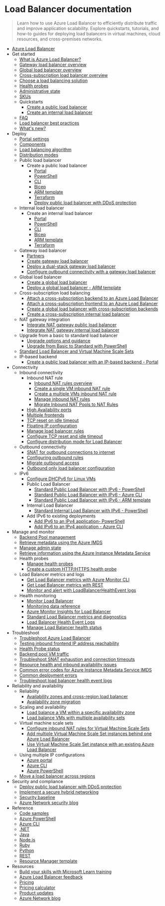 # Load Balancer documentation
> Learn how to use Azure Load Balancer to efficiently distribute traffic and improve application scalability. Explore quickstarts, tutorials, and how-to guides for deploying load balancers in virtual machines, cloud resources, and cross-premises networks.
  - [Azure Load Balancer](https://learn.microsoft.com/en-us/azure/load-balancer/)
  - Get started
    - [What is Azure Load Balancer?](https://learn.microsoft.com/en-us/azure/load-balancer/load-balancer-overview)
    - [Gateway load balancer overview](https://learn.microsoft.com/en-us/azure/load-balancer/gateway-overview)
    - [Global load balancer overview](https://learn.microsoft.com/en-us/azure/load-balancer/cross-region-overview)
    - [Cross-subscription load balancer overview](https://learn.microsoft.com/en-us/azure/load-balancer/cross-subscription-overview)
    - [Choose a load balancing solution](https://learn.microsoft.com/azure/architecture/guide/technology-choices/load-balancing-overview)
    - [Health probes](https://learn.microsoft.com/en-us/azure/load-balancer/load-balancer-custom-probe-overview)
    - [Administrative state](https://learn.microsoft.com/en-us/azure/load-balancer/admin-state-overview)
    - [SKUs](https://learn.microsoft.com/en-us/azure/load-balancer/skus)
    - Quickstarts
      - [Create a public load balancer](https://learn.microsoft.com/en-us/azure/load-balancer/quickstart-load-balancer-standard-public-portal)
      - [Create an internal load balancer](https://learn.microsoft.com/en-us/azure/load-balancer/quickstart-load-balancer-standard-internal-portal)
    - [FAQ](https://learn.microsoft.com/en-us/azure/load-balancer/load-balancer-faqs.yml)
    - [Load balancer best practices](https://learn.microsoft.com/en-us/azure/load-balancer/load-balancer-best-practices)
    - [What's new?](https://learn.microsoft.com/en-us/azure/load-balancer/whats-new)
  - Deploy
    - [Portal settings](https://learn.microsoft.com/en-us/azure/load-balancer/manage)
    - [Components](https://learn.microsoft.com/en-us/azure/load-balancer/components)
    - [Load balancing algorithm](https://learn.microsoft.com/en-us/azure/load-balancer/concepts)
    - [Distribution modes](https://learn.microsoft.com/en-us/azure/load-balancer/distribution-mode-concepts)
    - Public load balancer
      - Create a public load balancer
        - [Portal](https://learn.microsoft.com/en-us/azure/load-balancer/quickstart-load-balancer-standard-public-portal)
        - [PowerShell](https://learn.microsoft.com/en-us/azure/load-balancer/quickstart-load-balancer-standard-public-powershell)
        - [CLI](https://learn.microsoft.com/en-us/azure/load-balancer/quickstart-load-balancer-standard-public-cli)
        - [Bicep](https://learn.microsoft.com/en-us/azure/load-balancer/quickstart-load-balancer-standard-public-bicep)
        - [ARM template](https://learn.microsoft.com/en-us/azure/load-balancer/quickstart-load-balancer-standard-public-template)
        - [Terraform](https://learn.microsoft.com/en-us/azure/load-balancer/quickstart-load-balancer-standard-public-terraform)
        - [Deploy public load balancer with DDoS protection](https://learn.microsoft.com/en-us/azure/load-balancer/tutorial-protect-load-balancer)
    - Internal load balancer
      - Create an internal load balancer
        - [Portal](https://learn.microsoft.com/en-us/azure/load-balancer/quickstart-load-balancer-standard-internal-portal)
        - [PowerShell](https://learn.microsoft.com/en-us/azure/load-balancer/quickstart-load-balancer-standard-internal-powershell)
        - [CLI](https://learn.microsoft.com/en-us/azure/load-balancer/quickstart-load-balancer-standard-internal-cli)
        - [Bicep](https://learn.microsoft.com/en-us/azure/load-balancer/quickstart-load-balancer-standard-internal-bicep)
        - [ARM template](https://learn.microsoft.com/en-us/azure/load-balancer/quickstart-load-balancer-standard-internal-template)
        - [Terraform](https://learn.microsoft.com/en-us/azure/load-balancer/quickstart-load-balancer-standard-internal-terraform)
    - Gateway load balancer
      - [Partners](https://learn.microsoft.com/en-us/azure/load-balancer/gateway-partners)
      - [Create gateway load balancer](https://learn.microsoft.com/en-us/azure/load-balancer/tutorial-create-gateway-load-balancer)
      - [Deploy a dual-stack gateway load balancer](https://learn.microsoft.com/en-us/azure/load-balancer/gateway-deploy-dual-stack-load-balancer)
      - [Configure outbound connectivity with a gateway load balancer](https://learn.microsoft.com/en-us/azure/load-balancer/tutorial-gateway-outbound-connectivity)
    - Global load balancer
      - [Create a global load balancer](https://learn.microsoft.com/en-us/azure/load-balancer/tutorial-cross-region-portal)
      - [Deploy a global load balancer - ARM template](https://learn.microsoft.com/en-us/azure/load-balancer/tutorial-deploy-cross-region-load-balancer-template)
    - Cross-subscription load balancing
      - [Attach a cross-subscription backend to an Azure Load Balancer](https://learn.microsoft.com/en-us/azure/load-balancer/cross-subscription-how-to-attach-backend)
      - [Attach a cross-subscription frontend to an Azure Load Balancer](https://learn.microsoft.com/en-us/azure/load-balancer/cross-subscription-how-to-attach-frontend)
      - [Create a global load balancer with cross-subscription backends](https://learn.microsoft.com/en-us/azure/load-balancer/cross-subscription-how-to-global-backend)
      - [Create a cross-subscription internal load balancer](https://learn.microsoft.com/en-us/azure/load-balancer/cross-subscription-how-to-internal-load-balancer)
    - NAT gateway integration
      - [Integrate NAT gateway public load balancer](https://learn.microsoft.com/en-us/azure/virtual-network/nat-gateway/tutorial-nat-gateway-load-balancer-public-portal?toc=/azure/load-balancer/toc.json)
      - [Integrate NAT gateway internal load balancer](https://learn.microsoft.com/en-us/azure/virtual-network/nat-gateway/tutorial-nat-gateway-load-balancer-internal-portal?toc=/azure/load-balancer/toc.json)
    - Upgrade from a basic to standard load balancer
      - [Upgrade options and guidance](https://learn.microsoft.com/en-us/azure/load-balancer/load-balancer-basic-upgrade-guidance)
      - [Upgrade from Basic to Standard with PowerShell](https://learn.microsoft.com/en-us/azure/load-balancer/upgrade-basic-standard-with-powershell)
    - [Standard Load Balancer and Virtual Machine Scale Sets](https://learn.microsoft.com/en-us/azure/load-balancer/load-balancer-standard-virtual-machine-scale-sets)
    - IP-based backend
      - [Create a public load balancer with an IP-based backend - Portal](https://learn.microsoft.com/en-us/azure/load-balancer/tutorial-load-balancer-ip-backend-portal)
  - Connectivity
    - Inbound connectivity
      - Inbound NAT rule
        - [Inbound NAT rules overview](https://learn.microsoft.com/en-us/azure/load-balancer/inbound-nat-rules)
        - [Create a single VM inbound NAT rule](https://learn.microsoft.com/en-us/azure/load-balancer/tutorial-load-balancer-port-forwarding-portal)
        - [Create a multiple VMs inbound NAT rule](https://learn.microsoft.com/en-us/azure/load-balancer/tutorial-nat-rule-multi-instance-portal)
        - [Manage inbound NAT rules](https://learn.microsoft.com/en-us/azure/load-balancer/manage-inbound-nat-rules)
        - [Migrate Inbound NAT Pools to NAT Rules](https://learn.microsoft.com/en-us/azure/load-balancer/load-balancer-nat-pool-migration)
      - [High Availability ports](https://learn.microsoft.com/en-us/azure/load-balancer/load-balancer-ha-ports-overview)
      - [Multiple frontends](https://learn.microsoft.com/en-us/azure/load-balancer/load-balancer-multivip-overview)
      - [TCP reset on idle timeout](https://learn.microsoft.com/en-us/azure/load-balancer/load-balancer-tcp-reset)
      - [Floating IP configuration](https://learn.microsoft.com/en-us/azure/load-balancer/load-balancer-floating-ip)
      - [Manage load balancer rules](https://learn.microsoft.com/en-us/azure/load-balancer/manage-rules-how-to)
      - [Configure TCP reset and idle timeout](https://learn.microsoft.com/en-us/azure/load-balancer/load-balancer-tcp-idle-timeout)
      - [Configure distribution mode for Load Balancer](https://learn.microsoft.com/en-us/azure/load-balancer/load-balancer-distribution-mode)
    - Outbound connectivity
      - [SNAT for outbound connections to internet](https://learn.microsoft.com/en-us/azure/load-balancer/load-balancer-outbound-connections)
      - [Configuring outbound rules](https://learn.microsoft.com/en-us/azure/load-balancer/outbound-rules)
      - [Migrate outbound access](https://learn.microsoft.com/en-us/azure/virtual-network/nat-gateway/tutorial-migrate-outbound-nat?toc=/azure/load-balancer/toc.json)
      - [Outbound only load balancer configuration](https://learn.microsoft.com/en-us/azure/load-balancer/egress-only)
    - IPv6
      - [Configure DHCPv6 for Linux VMs](https://learn.microsoft.com/en-us/azure/load-balancer/load-balancer-ipv6-for-linux)
      - Public Load Balancer
        - [Standard Public Load Balancer with IPv6 - PowerShell](https://learn.microsoft.com/en-us/azure/load-balancer/virtual-network-ipv4-ipv6-dual-stack-standard-load-balancer-powershell)
        - [Standard Public Load Balancer with IPv6 - Azure CLI](https://learn.microsoft.com/en-us/azure/load-balancer/virtual-network-ipv4-ipv6-dual-stack-standard-load-balancer-cli)
        - [Standard Public Load Balancer with IPv6 - ARM template](https://learn.microsoft.com/en-us/azure/load-balancer/ipv6-configure-standard-load-balancer-template-json)
      - Internal Load Balancer
        - [Standard Internal Load Balancer with IPv6 - PowerShell](https://learn.microsoft.com/en-us/azure/load-balancer/ipv6-dual-stack-standard-internal-load-balancer-powershell)
      - Add IPv6 to existing deployments
        - [Add IPv6 to an IPv4 application- PowerShell](https://learn.microsoft.com/en-us/azure/load-balancer/ipv6-add-to-existing-vnet-powershell)
        - [Add IPv6 to an IPv4 application - Azure CLI](https://learn.microsoft.com/en-us/azure/load-balancer/ipv6-add-to-existing-vnet-cli)
  - Manage and monitor
    - [Backend Pool management](https://learn.microsoft.com/en-us/azure/load-balancer/backend-pool-management)
    - [Retrieve metadata using the Azure IMDS](https://learn.microsoft.com/en-us/azure/load-balancer/howto-load-balancer-imds)
    - [Manage admin state](https://learn.microsoft.com/en-us/azure/load-balancer/manage-admin-state-how-to)
    - [Retrieve information using the Azure Instance Metadata Service](https://learn.microsoft.com/en-us/azure/load-balancer/instance-metadata-service-load-balancer)
    - Health probes
      - [Manage health probes](https://learn.microsoft.com/en-us/azure/load-balancer/manage-probes-how-to)
      - [Create a custom HTTP/HTTPS health probe](https://learn.microsoft.com/en-us/azure/load-balancer/create-custom-http-health-probe-howto)
    - Load Balancer metrics and logs
      - [Get Load Balancer metrics with Azure Monitor CLI](https://learn.microsoft.com/en-us/azure/load-balancer/load-balancer-monitor-metrics-cli)
      - [Get Load Balancer metrics with REST](https://learn.microsoft.com/en-us/azure/load-balancer/load-balancer-query-metrics-rest-api)
      - [Monitor and alert with LoadBalancerHealthEvent logs](https://learn.microsoft.com/en-us/azure/load-balancer/load-balancer-monitor-alert-health-event-logs)
    - Health monitoring
      - [Monitor Load Balancer](https://learn.microsoft.com/en-us/azure/load-balancer/monitor-load-balancer)
      - [Monitoring data reference](https://learn.microsoft.com/en-us/azure/load-balancer/monitor-load-balancer-reference)
      - [Azure Monitor Insights for Load Balancer](https://learn.microsoft.com/en-us/azure/load-balancer/load-balancer-insights)
      - [Standard Load Balancer metrics and diagnostics](https://learn.microsoft.com/en-us/azure/load-balancer/load-balancer-standard-diagnostics)
      - [Load Balancer Health Event Logs](https://learn.microsoft.com/en-us/azure/load-balancer/load-balancer-health-event-logs)
      - [Manage Load Balancer health status](https://learn.microsoft.com/en-us/azure/load-balancer/load-balancer-manage-health-status)
  - Troubleshoot
    - [Troubleshoot Azure Load Balancer](https://learn.microsoft.com/en-us/azure/load-balancer/load-balancer-troubleshoot)
    - [Testing inbound frontend IP address reachability](https://learn.microsoft.com/en-us/azure/load-balancer/load-balancer-test-frontend-reachability)
    - [Health Probe status](https://learn.microsoft.com/en-us/azure/load-balancer/load-balancer-troubleshoot-health-probe-status)
    - [Backend pool VM traffic](https://learn.microsoft.com/en-us/azure/load-balancer/load-balancer-troubleshoot-backend-traffic)
    - [Troubleshoot SNAT exhaustion and connection timeouts](https://learn.microsoft.com/en-us/azure/load-balancer/troubleshoot-outbound-connection)
    - [Resource health and inbound availability issues](https://learn.microsoft.com/en-us/azure/load-balancer/troubleshoot-rhc)
    - [Common error codes for Azure Instance Metadata Service IMDS](https://learn.microsoft.com/en-us/azure/load-balancer/troubleshoot-load-balancer-imds)
    - [Common deployment errors](https://learn.microsoft.com/en-us/azure/load-balancer/load-balancer-common-deployment-errors)
    - [Troubleshoot load balancer health event logs](https://learn.microsoft.com/en-us/azure/load-balancer/load-balancer-troubleshoot-health-event-logs)
  - Reliability and availability
    - Reliability
      - [Availability zones and cross-region load balancer](https://learn.microsoft.com/en-us/azure/reliability/reliability-load-balancer?toc=/azure/load-balancer/toc.json&bc=/azure/load-balancer/breadcrumb/toc.json)
      - [Availability zone migration](https://learn.microsoft.com/en-us/azure/reliability/migrate-load-balancer?toc=/azure/load-balancer/toc.json&bc=/azure/load-balancer/breadcrumb/toc.json)
    - Scaling and availability
      - [Load balance a VM within a specific availability zone](https://learn.microsoft.com/en-us/azure/load-balancer/tutorial-load-balancer-standard-public-zonal-portal)
      - [Load balance VMs with multiple availability sets](https://learn.microsoft.com/en-us/azure/load-balancer/tutorial-multi-availability-sets-portal)
    - Virtual machine scale sets
      - [Configure inbound NAT rules for Virtual Machine Scale Sets](https://learn.microsoft.com/en-us/azure/load-balancer/configure-inbound-NAT-rules-vm-scale-set)
      - [Add multiple Virtual Machine Scale Set instances behind one Azure Load Balancer](https://learn.microsoft.com/en-us/azure/load-balancer/load-balancer-multiple-virtual-machine-scale-set)
      - [Use Virtual Machine Scale Set instance with an existing Azure Load Balancer](https://learn.microsoft.com/en-us/azure/load-balancer/configure-vm-scale-set-portal)
    - Using multiple IP configurations
      - [Azure portal](https://learn.microsoft.com/en-us/azure/load-balancer/load-balancer-multiple-ip)
      - [Azure CLI](https://learn.microsoft.com/en-us/azure/load-balancer/load-balancer-multiple-ip-cli)
      - [Azure PowerShell](https://learn.microsoft.com/en-us/azure/load-balancer/load-balancer-multiple-ip-powershell)
    - [Move a load balancer across regions](https://learn.microsoft.com/en-us/azure/load-balancer/move-across-regions-azure-load-balancer)
  - Security and compliance
    - [Deploy public load balancer with DDoS protection](https://learn.microsoft.com/en-us/azure/load-balancer/tutorial-protect-load-balancer)
    - [Implement a secure hybrid networking](https://learn.microsoft.com/azure/architecture/reference-architectures/dmz/secure-vnet-dmz)
    - [Security baseline](https://learn.microsoft.com/security/benchmark/azure/baselines/azure-load-balancer-security-baseline?toc=/azure/load-balancer/TOC.json)
    - [Azure Network security blog](https://techcommunity.microsoft.com/category/azure-network-security/blog/azurenetworksecurityblog)
  - Reference
    - [Code samples](https://azure.microsoft.com/resources/samples/?service=load-balancer)
    - [Azure PowerShell](https://learn.microsoft.com/powershell/module/az.network)
    - [Azure CLI](https://learn.microsoft.com/cli/azure/network/lb)
    - [.NET](https://learn.microsoft.com/dotnet/api/microsoft.azure.management.network.models)
    - [Java](https://learn.microsoft.com/java/api/com.microsoft.azure.management.network)
    - [Node.js](https://learn.microsoft.com/javascript/api/overview/azure/arm-network-readme)
    - [Ruby](https://www.rubydoc.info/gems/azure_mgmt_network/Azure/Network/Mgmt/V2020_03_01/LoadBalancers)
    - [Python](https://learn.microsoft.com/python/api/azure-mgmt-network/azure.mgmt.network.operations.loadbalancersoperations)
    - [REST](https://learn.microsoft.com/rest/api/load-balancer/loadbalancers)
    - [Resource Manager template](https://learn.microsoft.com/azure/templates/microsoft.network/loadbalancers)
  - Resources
    - [Build your skills with Microsoft Learn training](https://learn.microsoft.com/training/browse/?products=azure-load-balancer)
    - [Azure Load Balancer feedback](https://feedback.azure.com/d365community/forum/8ae9bf04-8326-ec11-b6e6-000d3a4f0789?c=e8894060-8326-ec11-b6e6-000d3a4f0789)
    - [Pricing](https://azure.microsoft.com/pricing/details/load-balancer/)
    - [Pricing calculator](https://azure.microsoft.com/pricing/calculator/)
    - [Product updates](https://azure.microsoft.com/updates/?product=load-balancer)
    - [Azure Network blog](https://techcommunity.microsoft.com/category/azure/blog/azurenetworkingblog)
